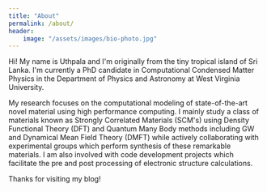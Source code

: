 ```yaml
---
title: "About"
permalink: /about/
header:
    image: "/assets/images/bio-photo.jpg"
---
```


Hi! My name is Uthpala and I'm originally from the tiny tropical island of Sri Lanka. I'm currently a PhD candidate in Computational Condensed Matter Physics in the Department of Physics and Astronomy at West Virginia University. 

My research focuses on the computational modeling of state-of-the-art novel material using high performance computing. I mainly study a class of materials known as Strongly Correlated Materials (SCM's) using Density Functional Theory (DFT) and Quantum Many Body methods including GW and Dynamical Mean Field Theory (DMFT) while actively collaborating with experimental groups which perform synthesis of these remarkable materials. I am also involved with code development projects which facilitate the pre and post processing of electronic structure calculations. 

Thanks for visiting my blog!
    